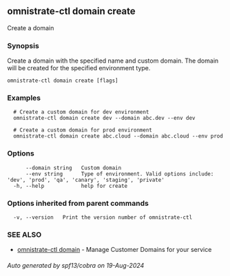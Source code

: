 ## omnistrate-ctl domain create

Create a domain

### Synopsis

Create a domain with the specified name and custom domain. The domain will be created for the specified environment type.

```
omnistrate-ctl domain create [flags]
```

### Examples

```
  # Create a custom domain for dev environment
  omnistrate-ctl domain create dev --domain abc.dev --env dev

  # Create a custom domain for prod environment
  omnistrate-ctl domain create abc.cloud --domain abc.cloud --env prod
```

### Options

```
      --domain string   Custom domain
      --env string      Type of environment. Valid options include: 'dev', 'prod', 'qa', 'canary', 'staging', 'private'
  -h, --help            help for create
```

### Options inherited from parent commands

```
  -v, --version   Print the version number of omnistrate-ctl
```

### SEE ALSO

* [omnistrate-ctl domain](omnistrate-ctl_domain.md)	 - Manage Customer Domains for your service

###### Auto generated by spf13/cobra on 19-Aug-2024

